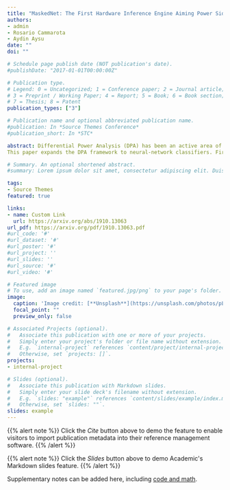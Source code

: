 ```yaml
---
title: "MaskedNet: The First Hardware Inference Engine Aiming Power Side-Channel Protection"
authors:
- admin
- Rosario Cammarota
- Aydin Aysu
date: ""
doi: ""

# Schedule page publish date (NOT publication's date).
#publishDate: "2017-01-01T00:00:00Z"

# Publication type.
# Legend: 0 = Uncategorized; 1 = Conference paper; 2 = Journal article;
# 3 = Preprint / Working Paper; 4 = Report; 5 = Book; 6 = Book section;
# 7 = Thesis; 8 = Patent
publication_types: ["3"]

# Publication name and optional abbreviated publication name.
#publication: In *Source Themes Conference*
#publication_short: In *STC*

abstract: Differential Power Analysis (DPA) has been an active area of research for the past two decades to study the attacks for extracting secret information from cryptographic implementations through power measurements and their defenses. Unfortunately, the research on power side-channels have so far predominantly focused on analyzing implementations of ciphers such as AES, DES, RSA, and recently post-quantum cryptography primitives (e.g., lattices). Meanwhile, machine-learning, and in particular deep-learning applications are becoming ubiquitous with several scenarios where the Machine Learning Models are Intellectual Properties requiring confidentiality. Expanding side-channel analysis to Machine Learning Model extraction, however, is largely unexplored.
This paper expands the DPA framework to neural-network classifiers. First, it shows DPA attacks during inference to extract the secret model parameters such as weights and biases of a neural network. Second, it proposes the first countermeasures against these attacks by augmenting masking. The resulting design uses novel masked components such as masked adder trees for fully-connected layers and masked Rectifier Linear Units for activation functions. On a SAKURA-X FPGA board, experiments show that the first-order DPA attacks on the unprotected implementation can succeed with only 200 traces and our protection respectively increases the latency and area-cost by 2.8x and 2.3x.

# Summary. An optional shortened abstract.
#summary: Lorem ipsum dolor sit amet, consectetur adipiscing elit. Duis posuere tellus ac convallis placerat. Proin tincidunt magna sed ex sollicitudin condimentum.

tags:
- Source Themes
featured: true

links:
- name: Custom Link
  url: https://arxiv.org/abs/1910.13063
url_pdf: https://arxiv.org/pdf/1910.13063.pdf
#url_code: '#'
#url_dataset: '#'
#url_poster: '#'
#url_project: ''
#url_slides: ''
#url_source: '#'
#url_video: '#'

# Featured image
# To use, add an image named `featured.jpg/png` to your page's folder. 
image:
  caption: 'Image credit: [**Unsplash**](https://unsplash.com/photos/pLCdAaMFLTE)'
  focal_point: ""
  preview_only: false

# Associated Projects (optional).
#   Associate this publication with one or more of your projects.
#   Simply enter your project's folder or file name without extension.
#   E.g. `internal-project` references `content/project/internal-project/index.md`.
#   Otherwise, set `projects: []`.
projects:
- internal-project

# Slides (optional).
#   Associate this publication with Markdown slides.
#   Simply enter your slide deck's filename without extension.
#   E.g. `slides: "example"` references `content/slides/example/index.md`.
#   Otherwise, set `slides: ""`.
slides: example
---
```


{{% alert note %}}
Click the *Cite* button above to demo the feature to enable visitors to import publication metadata into their reference management software.
{{% /alert %}}

{{% alert note %}}
Click the *Slides* button above to demo Academic's Markdown slides feature.
{{% /alert %}}

Supplementary notes can be added here, including [code and math](https://sourcethemes.com/academic/docs/writing-markdown-latex/).
